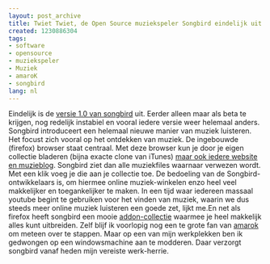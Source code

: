 ```yaml
---
layout: post_archive
title: Twiet Twiet, de Open Source muziekspeler Songbird eindelijk uit zijn ei.
created: 1230886304
tags:
- software
- opensource
- muziekspeler
- Muziek
- amaroK
- songbird
lang: nl
---
```

Eindelijk is de [versie 1.0 van songbird]() uit. Eerder alleen maar als beta te krijgen, nog redelijk instabiel en vooral iedere versie weer helemaal anders. Songbird introduceert een helemaal nieuwe manier van muziek luisteren. Het focust zich vooral op het ontdekken van muziek. De ingebouwde (firefox) browser staat centraal. Met deze browser kun je door je eigen collectie bladeren (bijna exacte clone van iTunes) [maar ook iedere website en muzieblog](http://blip.tv/file/81326/). Songbird ziet dan alle muziekfiles waarnaar verwezen wordt. Met een klik voeg je die aan je collectie toe. De bedoeling van de Songbird-ontwikkelaars is, om hiermee online muziek-winkelen enzo heel veel makkelijker en toegankelijker te maken. In een tijd waar iedereen massaal youtube begint te gebruiken voor het vinden van muziek, waarin we dus steeds meer online muziek luisteren een goede zet, lijkt me.En net als firefox heeft songbird een mooie [addon-collectie](http://addons.songbirdnest.com/) waarmee je heel makkelijk alles kunt uitbreiden. Zelf blijf ik voorlopig nog een te grote fan van [amarok](http://amarok.kde.org) om meteen over te stappen. Maar op een van mijn werkplekken ben ik gedwongen op een windowsmachine aan te modderen. Daar verzorgt songbird vanaf heden mijn vereiste werk-herrie.
